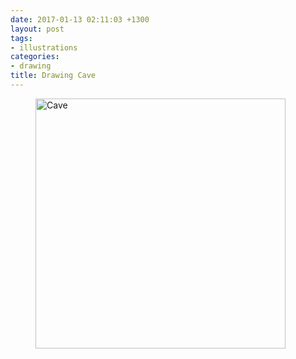 ```yaml
---
date: 2017-01-13 02:11:03 +1300
layout: post
tags:
- illustrations
categories:
- drawing
title: Drawing Cave
---
```


<div class='row'>
<div class="ui fluid container">
<figure>
<a  href="/assets/posts{{page.path | remove: ".md" | remove: "_posts" }}/cave_by_kinow-daugn02.png" rel="prettyPhoto" class="thumbnail" title="Cave">
<img style="height: 400px;" class="ui image" src="/assets/posts/{{ page.date | date: "%Y-%m-%d" }}-{{ page.title | slugify }}/cave_by_kinow-daugn02.png" alt="Cave" />
